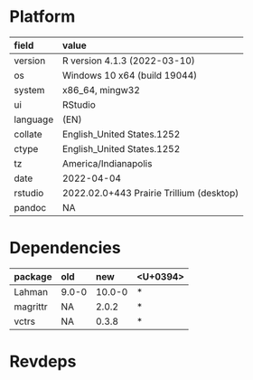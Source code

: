 # Platform

|field    |value                                    |
|:--------|:----------------------------------------|
|version  |R version 4.1.3 (2022-03-10)             |
|os       |Windows 10 x64 (build 19044)             |
|system   |x86_64, mingw32                          |
|ui       |RStudio                                  |
|language |(EN)                                     |
|collate  |English_United States.1252               |
|ctype    |English_United States.1252               |
|tz       |America/Indianapolis                     |
|date     |2022-04-04                               |
|rstudio  |2022.02.0+443 Prairie Trillium (desktop) |
|pandoc   |NA                                       |

# Dependencies

|package  |old   |new    |<U+0394>  |
|:--------|:-----|:------|:--|
|Lahman   |9.0-0 |10.0-0 |*  |
|magrittr |NA    |2.0.2  |*  |
|vctrs    |NA    |0.3.8  |*  |

# Revdeps

